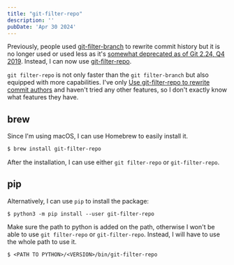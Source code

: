 ```yaml
---
title: "git-filter-repo"
description: ''
pubDate: 'Apr 30 2024'
---
```


Previously, people used [git-filter-branch](https://git-scm.com/docs/git-filter-branch) to rewrite commit history but it is no longer used or used less as it's [somewhat deprecated as of Git 2.24, Q4 2019](https://stackoverflow.com/questions/25720268/git-commands-that-could-break-rewrite-the-history/58251653#58251653). Instead, I can now use [git-filter-repo](https://github.com/newren/git-filter-repo?tab=readme-ov-file).

`git filter-repo` is not only faster than the `git filter-branch` but also equipped with more capabilities. I've only [Use git-filter-repo to rewrite commit authors](/notes/use_git-filter-repo_to_rewrite_commit_authors) and haven't tried any other features, so I don't exactly know what features they have.

## brew

Since I'm using macOS, I can use Homebrew to easily install it.
```sh
$ brew install git-filter-repo
```

After the installation, I can use either `git filter-repo` or `git-filter-repo`.

## pip

Alternatively, I can use `pip` to install the package:
```shell
$ python3 -m pip install --user git-filter-repo
```

Make sure the path to python is added on the path, otherwise I won't be able to use `git filter-repo` or `git-filter-repo`. Instead, I will have to use the whole path to use it.

```shell
$ <PATH TO PYTHON>/<VERSION>/bin/git-filter-repo
```

